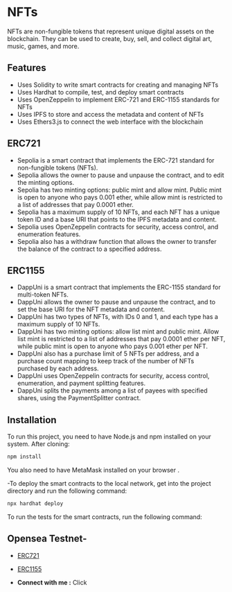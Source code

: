 
# NFTs

NFTs are non-fungible tokens that represent unique digital assets on the blockchain. They can be used to create, buy, sell, and collect digital art, music, games, and more.

## Features

- Uses Solidity to write smart contracts for creating and managing NFTs
- Uses Hardhat to compile, test, and deploy smart contracts
- Uses OpenZeppelin to implement ERC-721 and ERC-1155 standards for NFTs
- Uses IPFS to store and access the metadata and content of NFTs
- Uses Ethers3.js to connect the web interface with the blockchain

## ERC721


- Sepolia is a smart contract that implements the ERC-721 standard for non-fungible tokens (NFTs).
- Sepolia allows the owner to pause and unpause the contract, and to edit the minting options.
- Sepolia has two minting options: public mint and allow mint. Public mint is open to anyone who pays 0.001 ether, while allow mint is restricted to a list of addresses that pay 0.0001 ether.
- Sepolia has a maximum supply of 10 NFTs, and each NFT has a unique token ID and a base URI that points to the IPFS metadata and content.
- Sepolia uses OpenZeppelin contracts for security, access control, and enumeration features.
- Sepolia also has a withdraw function that allows the owner to transfer the balance of the contract to a specified address.


## ERC1155

- DappUni is a smart contract that implements the ERC-1155 standard for multi-token NFTs.
- DappUni allows the owner to pause and unpause the contract, and to set the base URI for the NFT metadata and content.
- DappUni has two types of NFTs, with IDs 0 and 1, and each type has a maximum supply of 10 NFTs.
- DappUni has two minting options: allow list mint and public mint. Allow list mint is restricted to a list of addresses that pay 0.0001 ether per NFT, while public mint is open to anyone who pays 0.001 ether per NFT.
- DappUni also has a purchase limit of 5 NFTs per address, and a purchase count mapping to keep track of the number of NFTs purchased by each address.
- DappUni uses OpenZeppelin contracts for security, access control, enumeration, and payment splitting features.
- DappUni splits the payments among a list of payees with specified shares, using the PaymentSplitter contract.
## Installation

To run this project, you need to have Node.js and npm installed on your system. After cloning:

```bash
npm install
```

You also need to have MetaMask installed on your browser .



-To deploy the smart contracts to the local network, get into the project directory and run the following command:

```bash
npx hardhat deploy
```

To run the tests for the smart contracts, run the following command:

## Opensea Testnet-
- [ERC721](https://testnets.opensea.io/collection/sepolia-4)
- [ERC1155](https://testnets.opensea.io/assets/sepolia/0x6565e4447923a8709071aaad7ef4f7c77ed46348/0)

- <b>Connect with me :</b> Click


